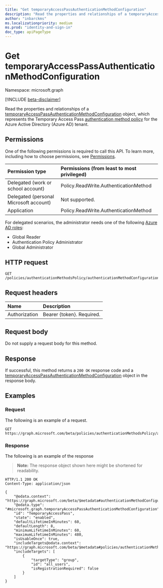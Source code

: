 ```yaml
---
title: "Get temporaryAccessPassAuthenticationMethodConfiguration"
description: "Read the properties and relationships of a temporaryAccessPassAuthenticationMethodConfiguration object."
author: "inbarckms"
ms.localizationpriority: medium
ms.prod: "identity-and-sign-in"
doc_type: apiPageType
---
```


# Get temporaryAccessPassAuthenticationMethodConfiguration
Namespace: microsoft.graph

[!INCLUDE [beta-disclaimer](../../includes/beta-disclaimer.md)]

Read the properties and relationships of a [temporaryAccessPassAuthenticationMethodConfiguration](../resources/temporaryaccesspassauthenticationmethodconfiguration.md) object, which represents the Temporary Access Pass [authentication method policy](../resources/authenticationmethodspolicies-overview.md) for the Azure Active Directory (Azure AD) tenant.

## Permissions
One of the following permissions is required to call this API. To learn more, including how to choose permissions, see [Permissions](/graph/permissions-reference).

|Permission type|Permissions (from least to most privileged)|
|:---|:---|
|Delegated (work or school account)|Policy.ReadWrite.AuthenticationMethod|
|Delegated (personal Microsoft account)|Not supported.|
|Application|Policy.ReadWrite.AuthenticationMethod|

For delegated scenarios, the administrator needs one of the following [Azure AD roles](/azure/active-directory/users-groups-roles/directory-assign-admin-roles#available-roles):

* Global Reader
* Authentication Policy Administrator
* Global Administrator

## HTTP request

<!-- {
  "blockType": "ignored"
}
-->
``` http
GET /policies/authenticationMethodsPolicy/authenticationMethodConfigurations/TemporaryAccessPass
```
## Request headers
|Name|Description|
|:---|:---|
|Authorization|Bearer {token}. Required.|

## Request body
Do not supply a request body for this method.

## Response
If successful, this method returns a `200 OK` response code and a [temporaryAccessPassAuthenticationMethodConfiguration](../resources/temporaryaccesspassauthenticationmethodconfiguration.md) object in the response body.


## Examples

### Request
The following is an example of a request.
<!-- {
  "blockType": "request",
  "name": "get_temporaryaccesspassauthenticationmethodconfiguration"
}
-->
``` http
GET https://graph.microsoft.com/beta/policies/authenticationMethodsPolicy/authenticationMethodConfigurations/temporaryAccessPass
```

### Response

The following is an example of the response
>**Note:** The response object shown here might be shortened for readability.
<!-- {
  "blockType": "response",
  "truncated": true,
  "@odata.type": "microsoft.graph.temporaryAccessPassAuthenticationMethodConfiguration"
}
-->
``` http
HTTP/1.1 200 OK
Content-Type: application/json

{
    "@odata.context": "https://graph.microsoft.com/beta/$metadata#authenticationMethodConfigurations/$entity",
    "@odata.type": "#microsoft.graph.temporaryAccessPassAuthenticationMethodConfiguration",
    "id": "TemporaryAccessPass",
    "state": "enabled",
    "defaultLifetimeInMinutes": 60,
    "defaultLength": 8,
    "minimumLifetimeInMinutes": 60,
    "maximumLifetimeInMinutes": 480,
    "isUsableOnce": true,
    "includeTargets@odata.context": "https://graph.microsoft.com/beta/$metadata#policies/authenticationMethodsPolicy/authenticationMethodConfigurations('TemporaryAccessPass')/microsoft.graph.temporaryAccessPassAuthenticationMethodConfiguration/includeTargets",
    "includeTargets": [
        {
            "targetType": "group",
            "id": "all_users",
            "isRegistrationRequired": false
        }
    ]
}
```
